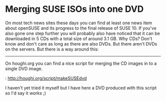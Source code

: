 # Merging SUSE ISOs into one DVD

On most tech news sites these days you can find at least one news item about openSUSE and its progress to the final release of SUSE 10. If you've also gone one step further you will probably also have noticed that it can be downloaded in 5 CDs with a total size of around 3.1 GB. Why CDs? Don't know and don't care as long as there are also DVDs. But there aren't DVDs on the servers. But there is a way around this: 

-------------------------------



On houghi.org you can find a nice script for merging the CD images in to a single DVD image.

: <a href="http://houghi.org/script/makeSUSEdvd">http://houghi.org/script/makeSUSEdvd</a>



I haven't yet tried it myself but I have here a DVD produced with this script so I'd say it works ;)
